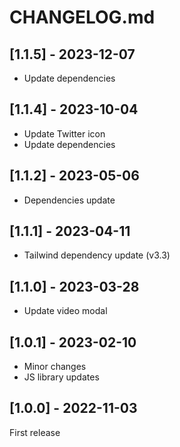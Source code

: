 # CHANGELOG.md

## [1.1.5] - 2023-12-07

- Update dependencies

## [1.1.4] - 2023-10-04

- Update Twitter icon
- Update dependencies

## [1.1.2] - 2023-05-06

- Dependencies update

## [1.1.1] - 2023-04-11

- Tailwind dependency update (v3.3)

## [1.1.0] - 2023-03-28

- Update video modal

## [1.0.1] - 2023-02-10

- Minor changes
- JS library updates

## [1.0.0] - 2022-11-03

First release
